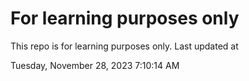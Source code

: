 # For learning purposes only
This repo is for learning purposes only.
Last updated at

Tuesday, November 28, 2023 7:10:14 AM

